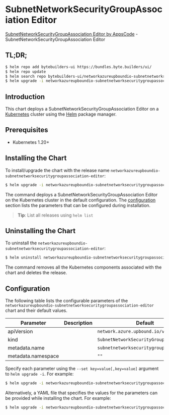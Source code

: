 # SubnetNetworkSecurityGroupAssociation Editor

[SubnetNetworkSecurityGroupAssociation Editor by AppsCode](https://byte.builders) - SubnetNetworkSecurityGroupAssociation Editor

## TL;DR;

```bash
$ helm repo add bytebuilders-ui https://bundles.byte.builders/ui/
$ helm repo update
$ helm search repo bytebuilders-ui/networkazureupboundio-subnetnetworksecuritygroupassociation-editor --version=v0.4.18
$ helm upgrade -i networkazureupboundio-subnetnetworksecuritygroupassociation-editor bytebuilders-ui/networkazureupboundio-subnetnetworksecuritygroupassociation-editor -n default --create-namespace --version=v0.4.18
```

## Introduction

This chart deploys a SubnetNetworkSecurityGroupAssociation Editor on a [Kubernetes](http://kubernetes.io) cluster using the [Helm](https://helm.sh) package manager.

## Prerequisites

- Kubernetes 1.20+

## Installing the Chart

To install/upgrade the chart with the release name `networkazureupboundio-subnetnetworksecuritygroupassociation-editor`:

```bash
$ helm upgrade -i networkazureupboundio-subnetnetworksecuritygroupassociation-editor bytebuilders-ui/networkazureupboundio-subnetnetworksecuritygroupassociation-editor -n default --create-namespace --version=v0.4.18
```

The command deploys a SubnetNetworkSecurityGroupAssociation Editor on the Kubernetes cluster in the default configuration. The [configuration](#configuration) section lists the parameters that can be configured during installation.

> **Tip**: List all releases using `helm list`

## Uninstalling the Chart

To uninstall the `networkazureupboundio-subnetnetworksecuritygroupassociation-editor`:

```bash
$ helm uninstall networkazureupboundio-subnetnetworksecuritygroupassociation-editor -n default
```

The command removes all the Kubernetes components associated with the chart and deletes the release.

## Configuration

The following table lists the configurable parameters of the `networkazureupboundio-subnetnetworksecuritygroupassociation-editor` chart and their default values.

|     Parameter      | Description |                      Default                       |
|--------------------|-------------|----------------------------------------------------|
| apiVersion         |             | <code>network.azure.upbound.io/v1beta1</code>      |
| kind               |             | <code>SubnetNetworkSecurityGroupAssociation</code> |
| metadata.name      |             | <code>subnetnetworksecuritygroupassociation</code> |
| metadata.namespace |             | <code>""</code>                                    |


Specify each parameter using the `--set key=value[,key=value]` argument to `helm upgrade -i`. For example:

```bash
$ helm upgrade -i networkazureupboundio-subnetnetworksecuritygroupassociation-editor bytebuilders-ui/networkazureupboundio-subnetnetworksecuritygroupassociation-editor -n default --create-namespace --version=v0.4.18 --set apiVersion=network.azure.upbound.io/v1beta1
```

Alternatively, a YAML file that specifies the values for the parameters can be provided while
installing the chart. For example:

```bash
$ helm upgrade -i networkazureupboundio-subnetnetworksecuritygroupassociation-editor bytebuilders-ui/networkazureupboundio-subnetnetworksecuritygroupassociation-editor -n default --create-namespace --version=v0.4.18 --values values.yaml
```
